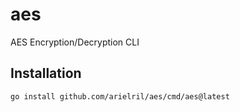 # aes
AES Encryption/Decryption CLI


## Installation

```sh
go install github.com/arielril/aes/cmd/aes@latest
```
